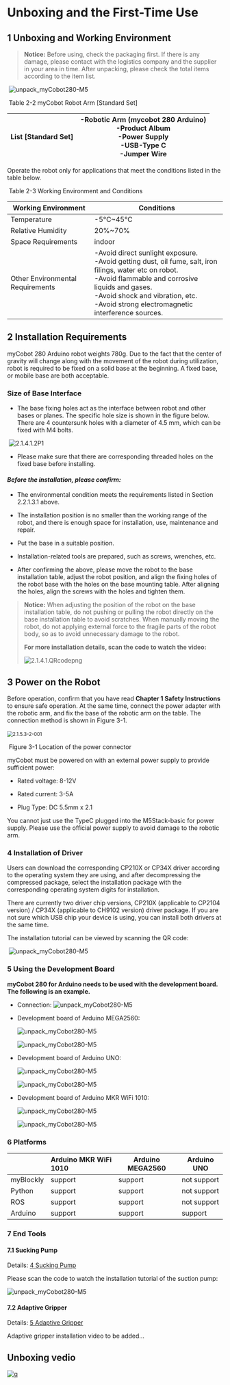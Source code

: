 # Unboxing and the First-Time Use

## 1 Unboxing and Working Environment

> **Notice:** Before using, check the packaging first. If there is any damage, please contact with the logistics company and the supplier in your area in time. After unpacking, please check the total items according to the item list.

​														![unpack_myCobot280-M5](../../resourse/2-serialproduct/2.1-280/Arduino/2.1.4.3开箱与首次使用/2141图1.jpg)

​																	Table 2-2 myCobot Robot Arm [Standard Set]

| List [Standard Set] | **-Robotic Arm (mycobot 280 Arduino)**<br />-Product Album<br />-Power Supply<br />-USB-Type C<br />-Jumper Wire<br/> |
| ------------------- | ------------------------------------------------------------ |

Operate the robot only for applications that meet the conditions listed in the table below.

​																	Table 2-3 Working Environment and Conditions

| Working Environment              | Conditions                                                   |
| -------------------------------- | ------------------------------------------------------------ |
| Temperature                      | -5°C~45°C                                                    |
| Relative Humidity                | 20%~70%                                                      |
| Space Requirements               | indoor                                                       |
| Other Environmental Requirements | -Avoid direct sunlight exposure. <br />-Avoid getting dust, oil fume, salt, iron filings, water etc on robot. <br />-Avoid flammable and corrosive liquids and gases. <br />-Avoid shock and vibration, etc. <br />-Avoid strong electromagnetic interference sources. |

## 2 Installation Requirements

myCobot 280 Arduino robot weights 780g. Due to the fact that the center of gravity will change along with the movement of the robot during utilization, robot is required to be fixed on a solid base at the beginning. A fixed base, or mobile base are both acceptable.

### Size of Base Interface 

* The base fixing holes act as the interface between robot and other bases or planes. The specific hole size is shown in the figure below. There are 4 countersunk holes with a diameter of 4.5 mm, which can be fixed with M4 bolts.

​																	![2.1.4.1.2P1](../../resourse/2-serialproduct/2.1-280/Arduino/2.1.4.3开箱与首次使用/arduino底座1.jpg) 

* Please make sure that there are corresponding threaded holes on the fixed base before installing.

#### *Before the installation, please confirm:*

- The environmental condition meets the requirements listed in Section 2.2.1.3.1 above.

- The installation position is no smaller than the working range of the robot, and there is enough space for installation, use, maintenance and repair.

- Put the base in a suitable position.

- Installation-related tools are prepared, such as screws, wrenches, etc.

- After confirming the above, please move the robot to the base installation table, adjust the robot position, and align the fixing holes of the robot base with the holes on the base mounting table. After aligning the holes, align the screws with the holes and tighten them.

> **Notice:** When adjusting the position of the robot on the base installation table, do not pushing or pulling the robot directly on the base installation table to avoid scratches. When manually moving the robot, do not applying external force to the fragile parts of the robot body, so as to avoid unnecessary damage to the robot. 
>
> **For more installation details, scan the code to watch the video:**
>
> ![2.1.4.1.QRcodepng](../../resourse/2-serialproduct/2.1-280/Arduino/2.1.4.3开箱与首次使用/2111QRcode.jpg)

## 3 Power on the Robot

Before operation, confirm that you have read **Chapter 1 Safety Instructions** to ensure safe operation. At the same time, connect the power adapter with the robotic arm, and fix the base of the robotic arm on the table. The connection method is shown in Figure 3-1.

​																		<img src="../../resourse/2-serialproduct/2.1-280/Arduino/2.1.8.3-2-001.png" alt="2.1.5.3-2-001" style="zoom:80%;" />

​																	Figure 3-1 Location of the power connector

myCobot must be powered on with an external power supply to provide sufficient power:

- Rated voltage: 8-12V
- Rated current: 3-5A

- Plug Type: DC 5.5mm x 2.1

You cannot just use the TypeC plugged into the M5Stack-basic for power supply. Please use the official power supply to avoid damage to the robotic arm.

### 4 Installation of Driver

Users can download the corresponding CP210X or CP34X driver according to the operating system they are using, and after decompressing the compressed package, select the installation package with the corresponding operating system digits for installation.

There are currently two driver chip versions, CP210X (applicable to CP2104 version) / CP34X (applicable to CH9102 version) driver package. If you are not sure which USB chip your device is using, you can install both drivers at the same time.

The installation tutorial can be viewed by scanning the QR code:

​																							![unpack_myCobot280-M5](../../resourse/2-serialproduct/2.1-280/Arduino/2.1.4.3开箱与首次使用/21122_P2.png) 

### 5 Using the Development Board

**myCobot 280 for Arduino needs to be used with the development board. The following is an example.**

- Connection:									![unpack_myCobot280-M5](../../resourse/2-serialproduct/2.1-280/Arduino/2.1.4.3开箱与首次使用/2141arduino.jpg)			 

- Development board of Arduino MEGA2560:

  ![unpack_myCobot280-M5](../../resourse/2-serialproduct/2.1-280/Arduino/2.1.4.3开箱与首次使用/2141开发板_1.jpg)

  ![unpack_myCobot280-M5](../../resourse/2-serialproduct/2.1-280/Arduino/2.1.4.3开箱与首次使用/2141开发板连接_1.jpg)

- Development board of Arduino UNO:

  ![unpack_myCobot280-M5](../../resourse/2-serialproduct/2.1-280/Arduino/2.1.4.3开箱与首次使用/2141开发板_2.jpg)

  ![unpack_myCobot280-M5](../../resourse/2-serialproduct/2.1-280/Arduino/2.1.4.3开箱与首次使用/2141开发板连接_2.jpg)

- Development board of Arduino MKR WiFi 1010:

  ![unpack_myCobot280-M5](../../resourse/2-serialproduct/2.1-280/Arduino/2.1.4.3开箱与首次使用/2141开发板_3.jpg)

  ![unpack_myCobot280-M5](../../resourse/2-serialproduct/2.1-280/Arduino/2.1.4.3开箱与首次使用/2141开发板连接_3.jpg)



### 6 Platforms 

|           | Arduino MKR WiFi 1010 | Arduino MEGA2560 | Arduino UNO |
| --------- | :-------------------- | ---------------- | ----------- |
| myBlockly | support               | support          | not support |
| Python    | support               | support          | not support |
| ROS       | support               | support          | not support |
| Arduino   | support               | support          | support     |



### 7 End Tools

#### 7.1 Sucking Pump

Details: [4 Sucking Pump](../../2-serialproduct/2.7-accessories/2.7.4-pump.md)

Please scan the code to watch the installation tutorial of the suction pump:

![unpack_myCobot280-M5](../../resourse/2-serialproduct/2.1-280/Arduino/2.1.4.3开箱与首次使用/21131_P2.png)

#### **7.2 Adaptive Gripper**

Details: [5 Adaptive Gripper](../../2-serialproduct/2.7-accessories/2.7.5-ag.md)

Adaptive gripper installation video to be added...

## Unboxing vedio

[![q](https://res.cloudinary.com/marcomontalbano/image/upload/v1688812249/video_to_markdown/images/youtube--SjfV7bbcq7o-c05b58ac6eb4c4700831b2b3070cd403.jpg)](https://youtu.be/SjfV7bbcq7o "q")
